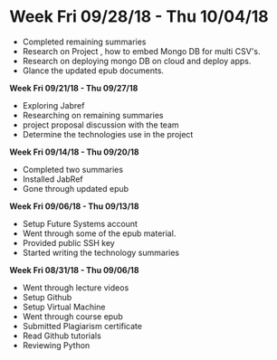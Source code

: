 # Week Fri 09/28/18 - Thu 10/04/18 

* Completed remaining summaries
* Research on Project , how to embed Mongo DB for multi CSV's.
* Research on deploying mongo DB on cloud and deploy apps.
* Glance the updated epub documents. 

**Week Fri 09/21/18 - Thu 09/27/18**

*  Exploring Jabref
*  Researching on remaining summaries
*  project proposal discussion with the team 
*  Determine the technologies use in the project

**Week Fri 09/14/18 - Thu 09/20/18**

*  Completed two summaries
*  Installed JabRef
*  Gone through updated epub

**Week Fri 09/06/18 - Thu 09/13/18**

* Setup Future Systems account
* Went through some of the epub material. 
* Provided public SSH key
* Started writing the technology summaries


**Week Fri 08/31/18 - Thu 09/06/18**

* Went through lecture videos 
* Setup Github 
* Setup Virtual Machine
* Went through course epub
* Submitted Plagiarism certificate
* Read Github tutorials
* Reviewing Python
